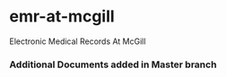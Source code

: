# emr-at-mcgill
Electronic Medical Records At McGill

### Additional Documents added in Master branch
